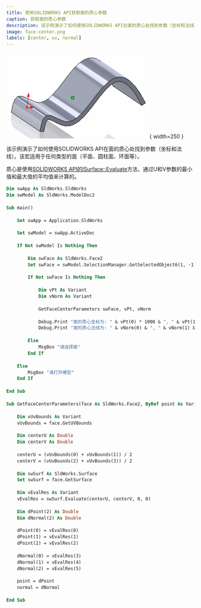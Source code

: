 ```yaml
---
title: 使用SOLIDWORKS API获取面的质心参数
caption: 获取面的质心参数
description: 该示例演示了如何使用SOLIDWORKS API在面的质心处找到参数（坐标和法线）
image: face-center.png
labels: [center, uv, normal]
---
```

![在面的中心创建的点](face-center.png){ width=250 }

该示例演示了如何使用SOLIDWORKS API在面的质心处找到参数（坐标和法线）。该宏适用于任何类型的面（平面、圆柱面、环面等）。

质心是使用[SOLIDWORKS API的ISurface::Evaluate](https://help.solidworks.com/2018/english/api/sldworksapi/solidworks.interop.sldworks~solidworks.interop.sldworks.isurface~evaluate.html)方法，通过U和V参数的最小值和最大值的平均值来计算的。

~~~ vb
Dim swApp As SldWorks.SldWorks
Dim swModel As SldWorks.ModelDoc2

Sub main()

    Set swApp = Application.SldWorks
    
    Set swModel = swApp.ActiveDoc
    
    If Not swModel Is Nothing Then
        
        Dim swFace As SldWorks.Face2
        Set swFace = swModel.SelectionManager.GetSelectedObject6(1, -1)
        
        If Not swFace Is Nothing Then
            
            Dim vPt As Variant
            Dim vNorm As Variant
            
            GetFaceCenterParameters swFace, vPt, vNorm
            
            Debug.Print "面的质心坐标为: " & vPt(0) * 1000 & ", " & vPt(1) * 1000 & ", " & vPt(2) * 1000
            Debug.Print "面的质心法线为: " & vNorm(0) & ", " & vNorm(1) & ", " & vNorm(2)
        
        Else
            MsgBox "请选择面"
        End If
        
    Else
        MsgBox "请打开模型"
    End If
    
End Sub

Sub GetFaceCenterParameters(face As SldWorks.Face2, ByRef point As Variant, ByRef normal As Variant)
    
    Dim vUvBounds As Variant
    vUvBounds = face.GetUVBounds
    
    Dim centerU As Double
    Dim centerV As Double
        
    centerU = (vUvBounds(0) + vUvBounds(1)) / 2
    centerV = (vUvBounds(2) + vUvBounds(3)) / 2
    
    Dim swSurf As SldWorks.Surface
    Set swSurf = face.GetSurface
    
    Dim vEvalRes As Variant
    vEvalRes = swSurf.Evaluate(centerU, centerV, 0, 0)
    
    Dim dPoint(2) As Double
    Dim dNormal(2) As Double
    
    dPoint(0) = vEvalRes(0)
    dPoint(1) = vEvalRes(1)
    dPoint(2) = vEvalRes(2)
    
    dNormal(0) = vEvalRes(3)
    dNormal(1) = vEvalRes(4)
    dNormal(2) = vEvalRes(5)
    
    point = dPoint
    normal = dNormal
    
End Sub
~~~